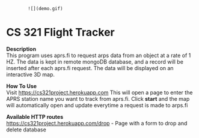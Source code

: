 			![](demo.gif)
# CS 321 Flight Tracker

**Description**<br>
This program uses aprs.fi to request arps data from an object at a rate of 1 HZ. The data is kept in remote mongoDB database, and a record will be inserted after each aprs.fi request. The data will be displayed on an interactive 3D map.

**How To Use**<br>
Visit https://cs321project.herokuapp.com
This will open a page to enter the APRS station name you want to track from aprs.fi. Click **start** and the map will automatically open and update everytime a request is made to arps.fi

**Available HTTP routes**<br>
https://cs321project.herokuapp.com/drop       - Page with a form to drop and delete database<br>

